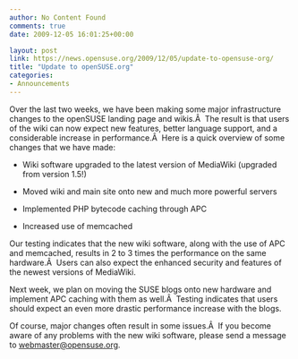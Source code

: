 ```yaml
---
author: No Content Found
comments: true
date: 2009-12-05 16:01:25+00:00

layout: post
link: https://news.opensuse.org/2009/12/05/update-to-opensuse-org/
title: "Update to openSUSE.org"
categories:
- Announcements
---
```

Over the last two weeks, we have been making some major infrastructure changes to the openSUSE landing page and wikis.Â  The result is that users of the wiki can now expect new features, better language support, and a considerable increase in performance.Â  Here is a quick overview of some changes that we have made:



	
  * Wiki software upgraded to the latest version of MediaWiki (upgraded from version 1.5!)

	
  * Moved wiki and main site onto new and much more powerful servers

	
  * Implemented PHP bytecode caching through APC

	
  * Increased use of memcached


Our testing indicates that the new wiki software, along with the use of APC and memcached, results in 2 to 3 times the performance on the same hardware.Â  Users can also expect the enhanced security and features of the newest versions of MediaWiki.

Next week, we plan on moving the SUSE blogs onto new hardware and implement APC caching with them as well.Â  Testing indicates that users should expect an even more drastic performance increase with the blogs.

Of course, major changes often result in some issues.Â  If you become aware of any problems with the new wiki software, please send a message to webmaster@opensuse.org.		
